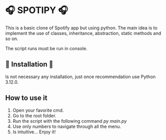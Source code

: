 # 🎧 SPOTIPY 🎧 

This is a basic clone of Spotify app but using python. The main idea is to implement the use of classes, inheritance, abstraction, static methods and so on.

The script runs must be run in console.

## 🔧 Installation 🔧

Is not necessary any installation, just once recommendation use Python 3.12.0.

## How to use it

1. Open your favorite cmd.
2. Go to the root folder.
3. Run the script with the following command _py main.py_
4. Use only numbers to navigate through all the menu.
5. Is intuitive... Enjoy it!   
